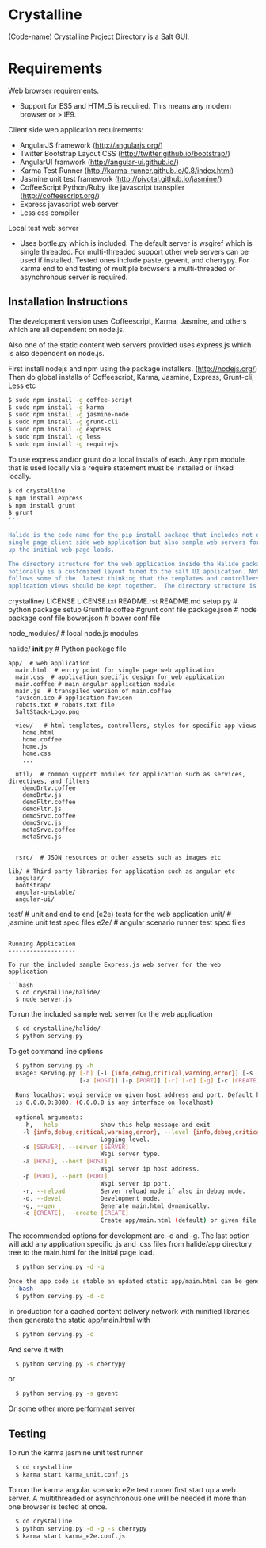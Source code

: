 Crystalline
===========

(Code-name) Crystalline Project Directory is a Salt GUI.

Requirements
============

Web browser requirements.
  - Support for ES5 and HTML5 is required. This means any modern browser or > IE9.

Client side web application requirements: 
  - AngularJS framework (http://angularjs.org/) 
  - Twitter Bootstrap Layout CSS (http://twitter.github.io/bootstrap/)
  - AngularUI framwork (http://angular-ui.github.io/)
  - Karma Test Runner (http://karma-runner.github.io/0.8/index.html)
  - Jasmine unit test framework (http://pivotal.github.io/jasmine/)
  - CoffeeScript Python/Ruby like javascript transpiler (http://coffeescript.org/)
  - Express javascript web server
  - Less css compiler

Local test web server
  - Uses bottle.py which is included. The default server is wsgiref which is single
    threaded. For multi-threaded support other web servers can be used if installed.
    Tested ones include paste, gevent, and cherrypy. For karma end to end testing
    of multiple browsers a multi-threaded or asynchronous server is required.
    
Installation Instructions
--------------------------

The development version uses Coffeescript, Karma, Jasmine, and others which are all
dependent on node.js.

Also one of the static content web servers provided uses express.js which is
also dependent on node.js.

First install nodejs and npm  using the package installers. (http://nodejs.org/)
Then do global installs of Coffeescript, Karma, Jasmine, Express, Grunt-cli, Less etc
```bash
$ sudo npm install -g coffee-script
$ sudo npm install -g karma
$ sudo npm install -g jasmine-node
$ sudo npm install -g grunt-cli
$ sudo npm install -g express
$ sudo npm install -g less
$ sudo npm install -g requirejs
```

To use express and/or grunt do a local installs of each. Any npm module that is
used locally via a require statement must be installed or linked locally.

```bash
$ cd crystalline
$ npm install express
$ npm install grunt
$ grunt
'''
  
Halide is the code name for the pip install package that includes not only the angular 
single page client side web application but also sample web servers for serving 
up the initial web page loads. 

The directory structure for the web application inside the Halide package 
notionally is a customized layout tuned to the salt UI application. Notably it
follows some of the  latest thinking that the templates and controllers for 
application views should be kept together.  The directory structure is as folows:

```
crystalline/
  LICENSE
  LICENSE.txt
  README.rst
  README.md
  setup.py  # python package setup
  Gruntfile.coffee #grunt conf file
  package.json # node package conf file
  bower.json # bower conf file
  
  node_modules/  # local node.js modules



  halide/
    __init__.py  # Python package file

    app/  # web application
      main.html  # entry point for single page web application
      main.css  # application specific design for web application
      main.coffee # main angular application module
      main.js  # transpiled version of main.coffee
      favicon.ico # application favicon
      robots.txt # robots.txt file
      SaltStack-Logo.png
  
      view/   # html templates, controllers, styles for specific app views
        home.html
        home.coffee
        home.js
        home.css
        ...
  
      util/  # common support modules for application such as services, directives, and filters
        demoDrtv.coffee
        demoDrtv.js
        demoFltr.coffee
        demoFltr.js
        demoSrvc.coffee
        demoSrvc.js
        metaSrvc.coffee
        metaSrvc.js
        
  
      rsrc/  # JSON resources or other assets such as images etc

    lib/ # Third party libraries for application such as angular etc
      angular/
      bootstrap/
      angular-unstable/
      angular-ui/

  test/  # unit and end to end (e2e) tests for the web application
    unit/ # jasmine unit test spec files
    e2e/ # angular scenario runner test spec files
```

Running Application
-------------------

To run the included sample Express.js web server for the web application

```bash
  $ cd crystalline/halide/
  $ node server.js
```  

To run the included sample web server for the web application
```bash
  $ cd crystalline/halide/
  $ python serving.py 
```  

To get command line options
```bash
  $ python serving.py -h
  usage: serving.py [-h] [-l {info,debug,critical,warning,error}] [-s [SERVER]]
                    [-a [HOST]] [-p [PORT]] [-r] [-d] [-g] [-c [CREATE]]
  
  Runs localhost wsgi service on given host address and port. Default host:port
  is 0.0.0.0:8080. (0.0.0.0 is any interface on localhost)
  
  optional arguments:
    -h, --help            show this help message and exit
    -l {info,debug,critical,warning,error}, --level {info,debug,critical,warning,error}
                          Logging level.
    -s [SERVER], --server [SERVER]
                          Wsgi server type.
    -a [HOST], --host [HOST]
                          Wsgi server ip host address.
    -p [PORT], --port [PORT]
                          Wsgi server ip port.
    -r, --reload          Server reload mode if also in debug mode.
    -d, --devel           Development mode.
    -g, --gen             Generate main.html dynamically.
    -c [CREATE], --create [CREATE]
                          Create app/main.html (default) or given file and quit.
```

The recommended options for development are -d and -g. The last option will add
any application specific .js and .css files from halide/app directory tree
to the main.html for the initial page load.
```bash
  $ python serving.py -d -g

Once the app code is stable an updated static app/main.html can be generated with
```bash
  $ python serving.py -d -c
```  
  
In production for a cached content delivery network with minified libraries then
generate the static app/main.html with
```bash
  $ python serving.py -c
```  
And serve it with
```bash
  $ python serving.py -s cherrypy
```
or
```bash
  $ python serving.py -s gevent
```  
Or some other more performant server

Testing
------------

To run the karma jasmine unit test runner
```bash
  $ cd crystalline
  $ karma start karma_unit.conf.js
```

To run the karma angular scenario e2e test runner first start up a web server. A
multithreaded or asynchronous one will be needed if more than one browser is
tested at once.
```bash
  $ cd crystalline
  $ python serving.py -d -g -s cherrypy
  $ karma start karma_e2e.conf.js
```